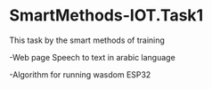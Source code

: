 # SmartMethods-IOT.Task1
This task by the smart methods of training

-Web page Speech to text in arabic language

-Algorithm for running wasdom ESP32
